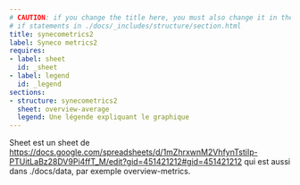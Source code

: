 ```yaml
---
# CAUTION: if you change the title here, you must also change it in the
# if statements in ./docs/_includes/structure/section.html
title: synecometrics2
label: Syneco metrics2
requires:
- label: sheet
  id: _sheet
- label: legend
  id: _legend
sections:
- structure: synecometrics2
  sheet: overview-average
  legend: Une légende expliquant le graphique
---
```

Sheet est un sheet de https://docs.google.com/spreadsheets/d/1mZhrxwnM2VhfynTstiIp-PTUitLaBz28DV9Pi4ffT_M/edit?gid=451421212#gid=451421212 qui est aussi dans ./docs/data, par exemple overview-metrics.
